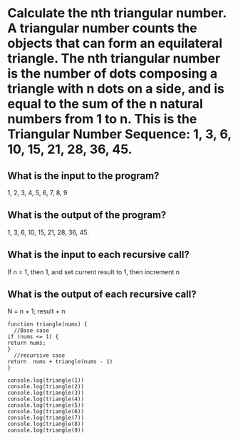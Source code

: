 # Calculate the nth triangular number. A triangular number counts the objects that can form an equilateral triangle. The nth triangular number is the number of dots composing a triangle with n dots on a side, and is equal to the sum of the n natural numbers from 1 to n. This is the Triangular Number Sequence: 1, 3, 6, 10, 15, 21, 28, 36, 45.

## What is the input to the program? 
1, 2, 3, 4, 5, 6, 7, 8, 9
## What is the output of the program?
1, 3, 6, 10, 15, 21, 28, 36, 45.
## What is the input to each recursive call? 
If n = 1, then 1, and set current result to 1, then increment n
## What is the output of each recursive call?
N = n + 1; result + n

```
function triangle(nums) {
  //Base case
if (nums <= 1) {
return nums;
}
  //recursive case
return  nums + triangle(nums - 1)
}

console.log(triangle(1))
console.log(triangle(2))
console.log(triangle(3))
console.log(triangle(4))
console.log(triangle(5))
console.log(triangle(6))
console.log(triangle(7))
console.log(triangle(8))
console.log(triangle(9))
```

